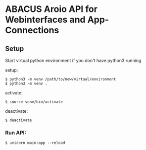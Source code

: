 # ABACUS Aroio API for Webinterfaces and App-Connections


## Setup

Start virtual python environment if you don't have python3 running

setup:
``` 
$ python3 -m venv /path/to/new/virtual/environment
$ python3 -m venv .
```
activate:
``` 
$ source venv/bin/activate
```
deactivate:
``` 
$ deactivate
```

### Run API:
``` 
$ uvicorn main:app --reload
```
